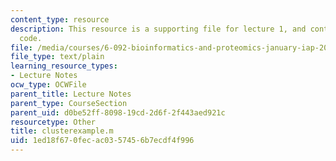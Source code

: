 ```yaml
---
content_type: resource
description: This resource is a supporting file for lecture 1, and contains program
  code.
file: /media/courses/6-092-bioinformatics-and-proteomics-january-iap-2005/1ed18f670fecac0357456b7ecdf4f996_clusterexample.m
file_type: text/plain
learning_resource_types:
- Lecture Notes
ocw_type: OCWFile
parent_title: Lecture Notes
parent_type: CourseSection
parent_uid: d0be52ff-8098-19cd-2d6f-2f443aed921c
resourcetype: Other
title: clusterexample.m
uid: 1ed18f67-0fec-ac03-5745-6b7ecdf4f996
---
```

